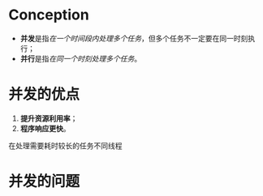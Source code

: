 # Conception
- **并发**是指*在一个时间段内处理多个任务*，但多个任务不一定要在同一时刻执行；
- **并行**是指*在同一个时刻处理多个任务*。

# 并发的优点
1. **提升资源利用率**；
2. **程序响应更快**。

在处理需要耗时较长的任务不同线程

# 并发的问题

